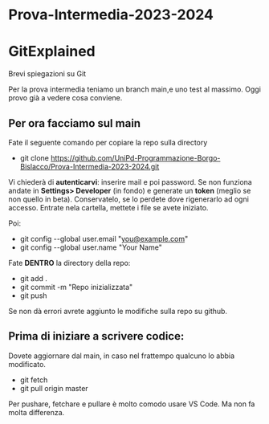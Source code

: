 # Prova-Intermedia-2023-2024
# GitExplained
Brevi spiegazioni su Git

Per la prova intermedia teniamo un branch main,e uno test al massimo. Oggi provo già a vedere cosa conviene.
## Per ora facciamo sul main

 Fate il seguente comando per copiare la repo sulla directory
- git clone https://github.com/UniPd-Programmazione-Borgo-Bislacco/Prova-Intermedia-2023-2024.git

Vi chiederà di **autenticarvi**: inserire mail e poi password. Se non funziona andate in **Settings> Developer** (in fondo) e generate un **token** (meglio se non quello in beta). Conservatelo, se lo perdete dove rigenerarlo ad ogni accesso.
Entrate nela cartella, mettete i file se avete iniziato.

Poi:
- git config --global user.email "you@example.com"
- git config --global user.name "Your Name"

Fate **DENTRO** la directory della repo:
- git add .
- git commit -m "Repo inizializzata"
- git push

Se non dà errori avrete aggiunto le modifiche sulla repo su github.
  
## Prima di iniziare a scrivere codice:
Dovete aggiornare dal main, in caso nel frattempo qualcuno lo abbia modificato.
- git fetch
- git pull origin master

Per pushare, fetchare e pullare è molto comodo usare VS Code. Ma non fa molta differenza. 
